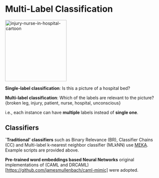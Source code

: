 # Multi-Label Classification

<img src="https://user-images.githubusercontent.com/60803118/132111996-dd029e2c-5d1e-4cb6-b2ef-70180f9d479d.jpeg" alt="injury-nurse-in-hospital-cartoon" width="200"/>


**Single-label classification**: Is this a picture of a hospital bed? 

**Multi-label classification**: Which of the labels are relevant to the picture? 
{broken leg, injury, patient, nurse, hospital, unconscious}

i.e., each instance can have **multiple** labels instead of **single one**.
    
## Classifiers

**`Traditional' classifiers** such as Binary Relevance (BR), Classifier Chains (CC) and Multi-label k-nearest neighbor classifier (MLkNN) use [MEKA](http://waikato.github.io/meka/). Example scripts are provided above. 

 **Pre-trained word embeddings based Neural Networks** original implementations of (CAML and DRCAML)[https://github.com/jamesmullenbach/caml-mimic] were adopted.
 
